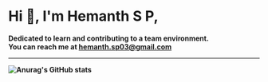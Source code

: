 # Hi 👋, I'm Hemanth S P,
<b> Dedicated to learn and contributing to a team environment. </b>
<br/>
<b>You can reach me at hemanth.sp03@gmail.com

<hr/>

![Anurag's GitHub stats](https://github-readme-stats.vercel.app/api?username=Hemanthsp999&show_icons=true&theme=radical)
<!--[![Anurag's GitHub stats-Dark](https://github-readme-stats.vercel.app/api?username=Hemanthsp999&show_icons=true&theme=dark#gh-dark-mode-only)](https://github.com/anuraghazra/github-readme-stats#gh-dark-mode-only)
<!--[![Anurag's GitHub stats-Light](https://github-readme-stats.vercel.app/api?username=Hemanthsp999&show_icons=true&theme=default#gh-light-mode-only)](https://github.com/anuraghazra/github-readme-stats#gh-light-mode-only)
[![Anurag's GitHub stats](https://github-readme-stats.vercel.app/api?username=Hemanthsp999)](https://github.com/anuraghazra/github-readme-stats)
<!--**Hemanthsp999/Hemanthsp999** is a ✨ _special_ ✨ repository because its `README.md` (this file) appears on your GitHub profile.

Here are some ideas to get you started:

- 🔭 I’m currently working on ...
- 🌱 I’m currently learning ...
- 👯 I’m looking to collaborate on ...
- 🤔 I’m looking for help with ...
- 💬 Ask me about ...
- 📫 How to reach me: ...
- 😄 Pronouns: ...
- ⚡ Fun fact: ...
-->
